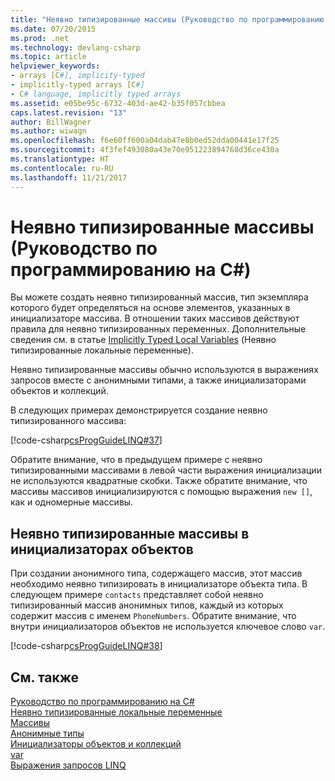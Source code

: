 ```yaml
---
title: "Неявно типизированные массивы (Руководство по программированию на C#)"
ms.date: 07/20/2015
ms.prod: .net
ms.technology: devlang-csharp
ms.topic: article
helpviewer_keywords:
- arrays [C#], implicity-typed
- implicitly-typed arrays [C#]
- C# language, implicitly typed arrays
ms.assetid: e05be95c-6732-403d-ae42-b35f057cbbea
caps.latest.revision: "13"
author: BillWagner
ms.author: wiwagn
ms.openlocfilehash: f6e60ff600a04dab47e8b0ed52dda00441e17f25
ms.sourcegitcommit: 4f3fef493080a43e70e951223894768d36ce430a
ms.translationtype: HT
ms.contentlocale: ru-RU
ms.lasthandoff: 11/21/2017
---
```

# <a name="implicitly-typed-arrays-c-programming-guide"></a>Неявно типизированные массивы (Руководство по программированию на C#)
Вы можете создать неявно типизированный массив, тип экземпляра которого будет определяться на основе элементов, указанных в инициализаторе массива. В отношении таких массивов действуют правила для неявно типизированных переменных. Дополнительные сведения см. в статье [Implicitly Typed Local Variables](../../../csharp/programming-guide/classes-and-structs/implicitly-typed-local-variables.md) (Неявно типизированные локальные переменные).  
  
 Неявно типизированные массивы обычно используются в выражениях запросов вместе с анонимными типами, а также инициализаторами объектов и коллекций.  
  
 В следующих примерах демонстрируется создание неявно типизированного массива:  
  
 [!code-csharp[csProgGuideLINQ#37](../../../csharp/programming-guide/arrays/codesnippet/CSharp/implicitly-typed-arrays_1.cs)]  
  
 Обратите внимание, что в предыдущем примере с неявно типизированными массивами в левой части выражения инициализации не используются квадратные скобки. Также обратите внимание, что массивы массивов инициализируются с помощью выражения `new []`, как и одномерные массивы.  
  
## <a name="implicitly-typed-arrays-in-object-initializers"></a>Неявно типизированные массивы в инициализаторах объектов  
 При создании анонимного типа, содержащего массив, этот массив необходимо неявно типизировать в инициализаторе объекта типа. В следующем примере `contacts` представляет собой неявно типизированный массив анонимных типов, каждый из которых содержит массив с именем `PhoneNumbers`. Обратите внимание, что внутри инициализаторов объектов не используется ключевое слово `var`.  
  
 [!code-csharp[csProgGuideLINQ#38](../../../csharp/programming-guide/arrays/codesnippet/CSharp/implicitly-typed-arrays_2.cs)]  
  
## <a name="see-also"></a>См. также  
 [Руководство по программированию на C#](../../../csharp/programming-guide/index.md)  
 [Неявно типизированные локальные переменные](../../../csharp/programming-guide/classes-and-structs/implicitly-typed-local-variables.md)  
 [Массивы](../../../csharp/programming-guide/arrays/index.md)  
 [Анонимные типы](../../../csharp/programming-guide/classes-and-structs/anonymous-types.md)  
 [Инициализаторы объектов и коллекций](../../../csharp/programming-guide/classes-and-structs/object-and-collection-initializers.md)  
 [var](../../../csharp/language-reference/keywords/var.md)  
 [Выражения запросов LINQ](../../../csharp/programming-guide/linq-query-expressions/index.md)
